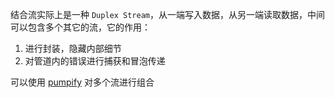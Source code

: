 结合流实际上是一种 `Duplex Stream`，从一端写入数据，从另一端读取数据，中间可以包含多个其它的流，它的作用：

1. 进行封装，隐藏内部细节
2. 对管道内的错误进行捕获和冒泡传递

可以使用 [pumpify](https://www.npmjs.com/package/pumpify) 对多个流进行组合
